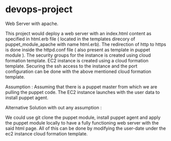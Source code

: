 # devops-project
Web Server with apache.

This project would deploy a web server with an index.html content as specified in html.erb file ( located in the templates direcory of puppet_module_apache with name html.erb). 
The redirection of http to https is done inside the httpd.conf file ( also present as template in puppet module ).
The security groups for the instance is created using cloud formation template. 
EC2 instance is created using a cloud formation template. 
Securing the ssh access to the instance and the port configuration can be done with the above mentioned cloud formation template. 

Assumption : Assuming that there is a puppet master from which we are pulling the puppet code. 
The EC2 instance launches with the user data to install puppet agent. 

Alternative Solution with out any assumption : 

We could use git clone the puppet module, install puppet agent and apply the puppet module locally to have a fully functioning web server with the said html page. 
All of this can be done by modifying the user-date under the ec2 instance cloud formation template. 
